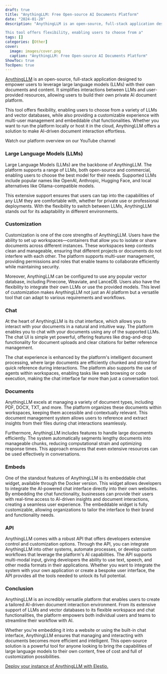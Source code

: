 ```yaml
---
draft: true
title: "AnythingLLM: Free Open-source AI Documents Platform"
date: "2024-01-20"
description: "AnythingLLM is an open-source, full-stack application designed to empower users to leverage large language models (LLMs) with their own documents and content. It simplifies interactions between LLMs and user-provided resources, allowing users to build their own private AI document platform.

This tool offers flexibility, enabling users to choose from a"
tags: []
categories: [Other]
cover:
  image: images/cover.png
  caption: "AnythingLLM: Free Open-source AI Documents Platform"
ShowToc: true
TocOpen: true
---
```



[AnythingLLM](https://elest.io/open-source/anythingllm?ref=blog.elest.io) is an open\-source, full\-stack application designed to empower users to leverage large language models (LLMs) with their own documents and content. It simplifies interactions between LLMs and user\-provided resources, allowing users to build their own private AI document platform. 

This tool offers flexibility, enabling users to choose from a variety of LLMs and vector databases, while also providing a customizable experience with multi\-user management and embeddable chat functionalities. Whether you want to run the platform locally or host it in the cloud, AnythingLLM offers a solution to make AI\-driven document interaction effortless.



Watch our platform overview on our YouTube channel



### Large Language Models (LLMs)

Large Language Models (LLMs) are the backbone of AnythingLLM. The platform supports a range of LLMs, both open\-source and commercial, enabling users to choose the best model for their needs. Supported LLMs include popular names like OpenAI, Anthropic, Hugging Face, and local alternatives like Ollama\-compatible models. 

This extensive support ensures that users can tap into the capabilities of any LLM they are comfortable with, whether for private use or professional deployments. With the flexibility to switch between LLMs, AnythingLLM stands out for its adaptability in different environments.

### Customization

Customization is one of the core strengths of AnythingLLM. Users have the ability to set up workspaces—containers that allow you to isolate or share documents across different instances. These workspaces keep contexts clean and manageable, ensuring that different projects or documents do not interfere with each other. The platform supports multi\-user management, providing permissions and roles that enable teams to collaborate efficiently while maintaining security.

Moreover, AnythingLLM can be configured to use any popular vector database, including Pinecone, Weaviate, and LanceDB. Users also have the flexibility to integrate their own LLMs or use the provided models. This level of customization makes AnythingLLM not just an AI platform but a versatile tool that can adapt to various requirements and workflows.

### Chat

At the heart of AnythingLLM is its chat interface, which allows you to interact with your documents in a natural and intuitive way. The platform enables you to chat with your documents using any of the supported LLMs. The chat UI is simple yet powerful, offering features like drag\-and\-drop functionality for document uploads and clear citations for better reference management.

The chat experience is enhanced by the platform's intelligent document processing, where large documents are efficiently chunked and stored for quick reference during interactions. The platform also supports the use of agents within workspaces, enabling tasks like web browsing or code execution, making the chat interface far more than just a conversation tool.

### Documents

AnythingLLM excels at managing a variety of document types, including PDF, DOCX, TXT, and more. The platform organizes these documents within workspaces, keeping them accessible and contextually relevant. This document management system allows users to reference and extract insights from their files during chat interactions seamlessly.

Furthermore, AnythingLLM includes features to handle large documents efficiently. The system automatically segments lengthy documents into manageable chunks, reducing computational strain and optimizing response times. This approach ensures that even extensive resources can be used effectively in conversations.

### Embeds

One of the standout features of AnythingLLM is its embeddable chat widget, available through the Docker version. This widget allows developers to integrate the AI\-powered chat interface directly into their own websites. By embedding the chat functionality, businesses can provide their users with real\-time access to AI\-driven insights and document interactions, creating a seamless user experience. The embeddable widget is fully customizable, allowing organizations to tailor the interface to their brand and functionality needs.

### API

AnythingLLM comes with a robust API that offers developers extensive control and customization options. Through the API, you can integrate AnythingLLM into other systems, automate processes, or develop custom workflows that leverage the platform's AI capabilities. The API supports multi\-modal input, giving developers the ability to use text, speech, and other media formats in their applications. Whether you want to integrate the system with your own application or create a bespoke user interface, the API provides all the tools needed to unlock its full potential.

### Conclusion

AnythingLLM is an incredibly versatile platform that enables users to create a tailored AI\-driven document interaction environment. From its extensive support of LLMs and vector databases to its flexible workspace and chat functionalities, the platform empowers both individual users and teams to streamline their workflow with AI. 

Whether you're embedding it into a website or using the built\-in chat interface, AnythingLLM ensures that managing and interacting with documents becomes more efficient and intelligent. This open\-source solution is a powerful tool for anyone looking to bring the capabilities of large language models to their own content, free of cost and full of customization possibilities.

[Deploy your instance of AnythingLLM with Elestio.](https://elest.io/open-source/anythingllm?ref=blog.elest.io)



